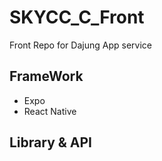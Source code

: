 # SKYCC_C_Front
Front Repo for Dajung App service

## FrameWork
* Expo
* React Native

## Library & API
